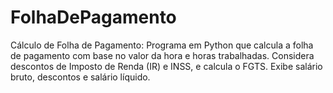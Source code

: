 # FolhaDePagamento
Cálculo de Folha de Pagamento: Programa em Python que calcula a folha de pagamento com base no valor da hora e horas trabalhadas. Considera descontos de Imposto de Renda (IR) e INSS, e calcula o FGTS. Exibe salário bruto, descontos e salário líquido.
